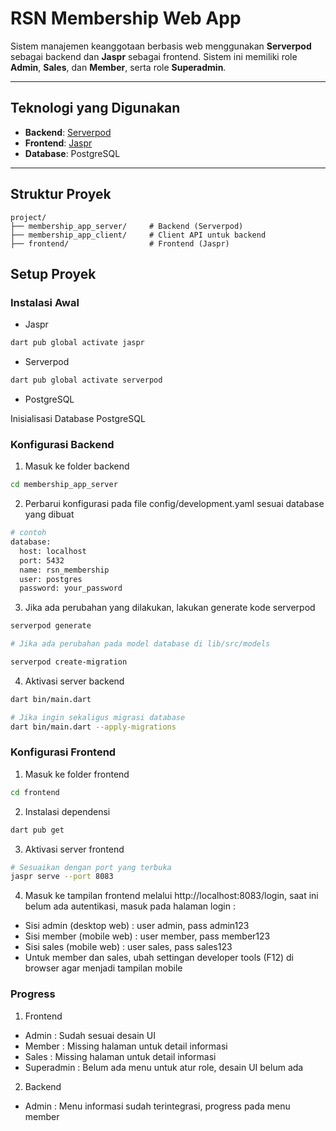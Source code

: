 # RSN Membership Web App

Sistem manajemen keanggotaan berbasis web menggunakan **Serverpod** sebagai backend dan **Jaspr** sebagai frontend. Sistem ini memiliki role **Admin**, **Sales**, dan **Member**, serta role **Superadmin**.

---

## Teknologi yang Digunakan
- **Backend**: [Serverpod](https://serverpod.dev)
- **Frontend**: [Jaspr](https://jaspr.dev)
- **Database**: PostgreSQL

---

## Struktur Proyek

```plaintext
project/
├── membership_app_server/     # Backend (Serverpod)
├── membership_app_client/     # Client API untuk backend
├── frontend/                  # Frontend (Jaspr)
```

## Setup Proyek
### Instalasi Awal
- Jaspr
```bash
dart pub global activate jaspr
```
- Serverpod
```bash
dart pub global activate serverpod
```
- PostgreSQL

Inisialisasi Database PostgreSQL

### Konfigurasi Backend
1. Masuk ke folder backend
```bash
cd membership_app_server
```
2. Perbarui konfigurasi pada file config/development.yaml sesuai database yang dibuat 
```bash
# contoh
database:
  host: localhost
  port: 5432
  name: rsn_membership
  user: postgres
  password: your_password
```
3. Jika ada perubahan yang dilakukan, lakukan generate kode serverpod
```bash
serverpod generate
```
```bash
# Jika ada perubahan pada model database di lib/src/models

serverpod create-migration 
```
4. Aktivasi server backend
```bash
dart bin/main.dart
```
```bash
# Jika ingin sekaligus migrasi database
dart bin/main.dart --apply-migrations
```
### Konfigurasi Frontend
1. Masuk ke folder frontend
```bash
cd frontend
```
2. Instalasi dependensi
```bash
dart pub get
```
3. Aktivasi server frontend
```bash
# Sesuaikan dengan port yang terbuka
jaspr serve --port 8083
```
4. Masuk ke tampilan frontend melalui http://localhost:8083/login, saat ini belum ada autentikasi, masuk pada halaman login :
- Sisi admin (desktop web) : user admin, pass admin123
- Sisi member (mobile web) : user member, pass member123
- Sisi sales (mobile web) : user sales, pass sales123
- Untuk member dan sales, ubah settingan developer tools (F12) di browser agar menjadi tampilan mobile


### Progress
1. Frontend
- Admin : Sudah sesuai desain UI
- Member : Missing halaman untuk detail informasi
- Sales : Missing halaman untuk detail informasi
- Superadmin : Belum ada menu untuk atur role, desain UI belum ada

2. Backend
- Admin : Menu informasi sudah terintegrasi, progress pada menu member

